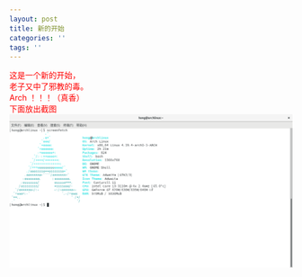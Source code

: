 ```yaml
---
layout: post
title: 新的开始
categories: ''
tags: ''
---
```

<font color="red">这是一个新的开始，  <br>
老子又中了邪教的毒。  <br>
Arch ！！！（真香）<font>  <br>
下面放出截图 
<img src="../img/2018-12-01-18-40-12.png" alt="截图" />
